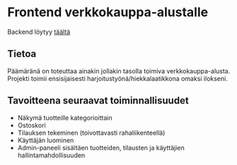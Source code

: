 # Frontend verkkokauppa-alustalle

Backend löytyy [täältä](https://github.com/aatuhi/ecommerce-backend)

## Tietoa

Päämäränä on toteuttaa ainakin jollakin tasolla toimiva verkkokauppa-alusta. Projekti toimii ensisijaisesti harjoitustyönä/hiekkalaatikkona omaksi ilokseni.

## Tavoitteena seuraavat toiminnallisuudet

- Näkymä tuotteille kategorioittain
- Ostoskori
- Tilauksen tekeminen (toivottavasti rahaliikenteellä)
- Käyttäjän luominen
- Admin-paneeli sisältäen tuotteiden, tilausten ja käyttäjien hallintamahdollisuuden
